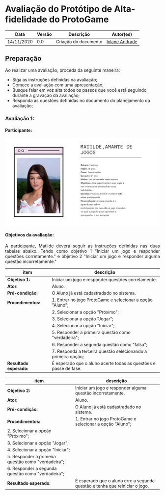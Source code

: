 # Avaliação do Protótipo de Alta-fidelidade do ProtoGame


Data | Versão | Descrição | Autor(es)
 --- | ------ | --------- | ------
14/11/2020 | 0.0 | Criação do documento  |[Iolane Andrade](https://github.com/IolaneAndrade)


## Preparação

Ao realizar uma avaliação, proceda da seguinte maneira:

- Siga as instruções definidas na avaliação;
- Comece a avaliação com uma apresentação; 
- Busque falar em voz alta todos os passos que você está seguindo durante a gravação da avaliação;
- Responda as questões definidas no documento do planejamento da avaliação;


### Avaliação 1:

#### Participante:
 
![persona 1](./img/personas/persona-1.jpg)


#### Objetivos da avaliação:

<p align="justify">A participante, Matilde deverá seguir as instruções definidas nas duas tabelas abaixo. Tendo como objetivo 1 "Iniciar um jogo e responder questões corretamente." e objetivo 2 "Iniciar um jogo e responder alguma questão incorretamente."</p>
 

item     | descrição
-------------------| ---------------------------
**Objetivo 1:**    | Iniciar um jogo e responder questões corretamente.
**Ator:**          | Aluno.
**Pré-condição:**  | O Aluno já está cadastradado no sistema.
**Procedimentos:** | 1. Entrar no jogo ProtoGame e selecionar a opção "Aluno";
                   | 2. Selecionar a opção "Próximo";
                   | 3. Selecionar a opção "Jogar";
                   | 4. Selecionar a opção "Iniciar";
                   | 5. Responder a primeira questão como "verdadeira";
                   | 6. Responder a segunda questão como "falsa";
                   | 7. Responda a terceira questão selecionando a primeira opção;
**Resultado esperado:** | É esperado que o aluno acerte todas as questões e passe de fase.

item | descrição
----- | ----
**Objetivo 2:** | Iniciar um jogo e responder alguma questão incorretamente.
**Ator:** | Aluno.
**Pré-condição:** | O Aluno já está cadastradado no sistema.
**Procedimentos:** | 1. Entrar no jogo ProtoGame e selecionar a opção "Aluno";
  | 2. Selecionar a opção "Próximo";
  | 3. Selecionar a opção "Jogar";
  | 4. Selecionar a opção "Iniciar";
  | 5. Responder a primeira questão como "verdadeira";
  | 6. Responder a segunda questão como "verdadeira";
**Resultado esperado:** | É esperado que o aluno erre a segunda questão e tenha que reiniciar o jogo.

